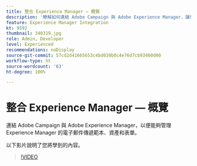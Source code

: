 ```yaml
---
title: 整合 Experience Manager — 概覽
description: '瞭解如何連結 Adobe Campaign 與 Adobe Experience Manager，讓您能夠管理 Experience Manager 的電子郵件傳遞範本、資產和表單。 '
feature: Experience Manager Integration
kt: 9592
thumbnail: 340319.jpg
role: Admin, Developer
level: Experienced
recommendations: noDisplay
source-git-commit: 57cd2d41665653c4bd030b0c4e76d7cb93400d00
workflow-type: ht
source-wordcount: '63'
ht-degree: 100%

---
```


# 整合 Experience Manager — 概覽

連結 Adobe Campaign 與 Adobe Experience Manager，以便能夠管理 Experience Manager 的電子郵件傳遞範本、資產和表單。

以下影片說明了您將學到的內容。

>[!VIDEO](https://video.tv.adobe.com/v/340319?quality=12)
